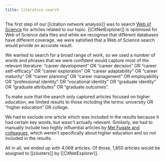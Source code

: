 ```yaml
---
title: literature search
---
```


The first step of our [[citation network analysis]] was to search [Web of Science](https://en.wikipedia.org/wiki/Web_of_Science) for articles related to our topic. [[CitNetExplorer]] is optimised for Web of Science data files and while we recognise that different databases have different coverage, we were satisfied that a Web of Science search would privide an accurate result. 

We wanted to search for a broad range of work, so we used a number of words and phrases that we were confident would capture most of the relevant literature: “career development” OR “career decision” OR “career self-efficacy” OR “career exploration”
OR “career adaptability” OR “career maturity” OR “career planning” OR “career management” OR
employability OR “professional identity” OR “vocational identity” OR “graduate identity” OR “graduate
attributes” OR “graduate outcomes”. 

To make sure that the search only captured articles focused on higher education, we limited results to those including the terms: university OR “higher education”
OR college. 

We had to exclude one article which was included in the results because it had certain key words, but wasn't actually relevant. Similarly, we had to manually include two highly influential articles by [Mel Fugate and colleagues](https://scholar.google.com.au/citations?user=n22UVIcAAAAJ&hl=en), which weren't specifically about higher education and so not included in the results. 

All in all, we ended up with 4,068 articles. Of those, 1,850 articles would be assigned to [[clusters]] by [[CitNetExplorer]]. 
